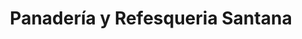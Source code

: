 ---
title: "Panadería y Refesqueria Santana"
url: /santiago-de-veraguas/panaderia-y-refesqueria-santana/
shop: panadería
---